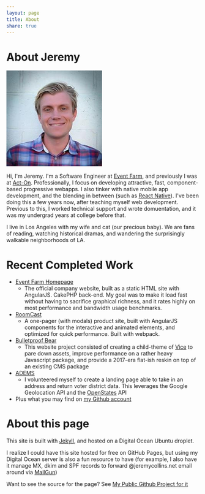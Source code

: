```yaml
---
layout: page
title: About
share: true
---
```


# About Jeremy

<img src="/images/mugshot.jpg" alt="Jeremy Collins" class="mugshot">

Hi, I'm Jeremy. I'm a Software Engineer at [Event Farm](eventfarm.com), and previously I was at [Act-On](act-on.com). Professionally, I focus on developing attractive, fast, component-based progressive webapps. I also tinker with native mobile app development, and the blending in between (such as [React Native](https://facebook.github.io/react-native/)). I've been doing this a few years now, after teaching myself web development. Previous to this, I worked technical support and wrote domuentation, and it was my undergrad years at college before that. 

I live in Los Angeles with my wife and cat (our precious baby). We are fans of reading, watching historical dramas, and wandering the surprisingly walkable neighborhoods of LA.

# Recent Completed Work
* [Event Farm Homepage](eventfarm.com)
    * The official company website, built as a static HTML site with AngularJS. CakePHP back-end. My goal was to make it load fast without having to sacrifice graphical richness, and it rates highly on most performance and bandwidth usage benchmarks.
* [RoomCast](roomcast.teleadapt.com)
    * A one-pager (with modals) product site, built with AngularJS components for the interactive and animated elements, and optimized for quick performance. Built with webpack.
* [Bulletproof Bear](bulletproofbear.com)
    * This website project consisted of creating a child-theme of [Vice](https://themeforest.net/item/vice-music-band-dj-and-radio-wordpress-theme/10067870) to pare down assets, improve performance on a rather heavy Javascript package, and provide a 2017-era flat-ish reskin on top of an existing CMS package
* [ADEMS](adems2017.vote)
    * I volunteered myself to create a landing page able to take in an address and return voter district data. This leverages the Google Geolocation API and the [OpenStates](https://openstates.org) API
* Plus what you may find on [my Github account](https://github.com/jdodsoncollins)

# About this page

This site is built with [Jekyll](https://jekyllrb.com), and hosted on a Digital Ocean Ubuntu droplet. 

I realize I could have this site hosted for free on GitHub Pages, but using my Digital Ocean server is also a fun resource to have (for example, I also have it manage MX, dkim and SPF records to forward @jeremycollins.net email around via [MailGun](https://mailgun.com))

Want to see the source for the page? See [My Public Github Project for it](https://github.com/jdodsoncollins/JeremyCollinsDotNet)

